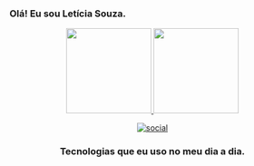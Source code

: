 ### Olá! Eu sou Letícia Souza.
<div align="center">
  <a href="https://github.com/leti123">
    <img height="150em" src="https://github-readme-stats.vercel.app/api?username=leti123&count_private=true&include_all_commits=true&show_icons=true&theme=dracula&hide_border=false&show_owner=true"/>
    <img height="150em" src="https://github-readme-stats.vercel.app/api/top-langs/?username=leti123&theme=dracula&hide_border=false&&layout=compact"/>

[![ social ](https://img.shields.io/badge/Instagram-E4405F?style=for-the-badge&logo=instagram&logoColor=white)](https://www.instagram.com/_lleticia__)
###  Tecnologias que eu uso no meu dia a dia.
